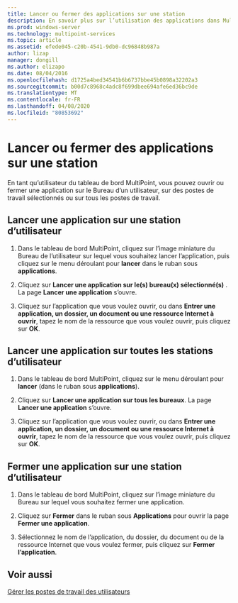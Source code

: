 ```yaml
---
title: Lancer ou fermer des applications sur une station
description: En savoir plus sur l’utilisation des applications dans MultiPoint services
ms.prod: windows-server
ms.technology: multipoint-services
ms.topic: article
ms.assetid: efede045-c20b-4541-9db0-dc96848b987a
author: lizap
manager: dongill
ms.author: elizapo
ms.date: 08/04/2016
ms.openlocfilehash: d1725a4bed34541b6b6737bbe45b0898a32202a3
ms.sourcegitcommit: b00d7c8968c4adc8f699dbee694afe6ed36bc9de
ms.translationtype: MT
ms.contentlocale: fr-FR
ms.lasthandoff: 04/08/2020
ms.locfileid: "80853692"
---
```

# <a name="launch-or-close-applications-on-a-station"></a>Lancer ou fermer des applications sur une station
En tant qu’utilisateur du tableau de bord MultiPoint, vous pouvez ouvrir ou fermer une application sur le Bureau d’un utilisateur, sur des postes de travail sélectionnés ou sur tous les postes de travail.  
  
## <a name="launch-an-application-on-a-user-station"></a>Lancer une application sur une station d’utilisateur  
  
1.  Dans le tableau de bord MultiPoint, cliquez sur l’image miniature du Bureau de l’utilisateur sur lequel vous souhaitez lancer l’application, puis cliquez sur le menu déroulant pour **lancer** dans le ruban sous **applications**.  
  
2.  Cliquez sur **Lancer une application sur le(s) bureau(x) sélectionné(s)** . La page **Lancer une application** s’ouvre.  
  
3.  Cliquez sur l’application que vous voulez ouvrir, ou dans **Entrer une application, un dossier, un document ou une ressource Internet à ouvrir**, tapez le nom de la ressource que vous voulez ouvrir, puis cliquez sur **OK**.  
  
## <a name="launch-an-application-on-all-user-stations"></a>Lancer une application sur toutes les stations d’utilisateur  
  
1.  Dans le tableau de bord MultiPoint, cliquez sur le menu déroulant pour **lancer** (dans le ruban sous **applications**).  
  
2.  Cliquez sur **Lancer une application sur tous les bureaux**. La page **Lancer une application** s’ouvre.  
  
3.  Cliquez sur l’application que vous voulez ouvrir, ou dans **Entrer une application, un dossier, un document ou une ressource Internet à ouvrir**, tapez le nom de la ressource que vous voulez ouvrir, puis cliquez sur **OK**.  
  
## <a name="close-an-application-on-a-user-station"></a>Fermer une application sur une station d’utilisateur  
  
1.  Dans le tableau de bord MultiPoint, cliquez sur l’image miniature du Bureau sur lequel vous souhaitez fermer une application.  
  
2.  Cliquez sur **Fermer** dans le ruban sous **Applications** pour ouvrir la page **Fermer une application**.  
  
3.  Sélectionnez le nom de l’application, du dossier, du document ou de la ressource Internet que vous voulez fermer, puis cliquez sur **Fermer l’application**.  
  
## <a name="see-also"></a>Voir aussi  
[Gérer les postes de travail des utilisateurs](manage-user-desktops-using-multipoint-dashboard.md)  
  
